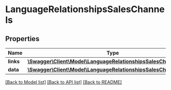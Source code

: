 # LanguageRelationshipsSalesChannels

## Properties
Name | Type | Description | Notes
------------ | ------------- | ------------- | -------------
**links** | [**\Swagger\Client\Model\LanguageRelationshipsSalesChannelsLinks**](LanguageRelationshipsSalesChannelsLinks.md) |  | [optional] 
**data** | [**\Swagger\Client\Model\LanguageRelationshipsSalesChannelsData[]**](LanguageRelationshipsSalesChannelsData.md) |  | [optional] 

[[Back to Model list]](../../README.md#documentation-for-models) [[Back to API list]](../../README.md#documentation-for-api-endpoints) [[Back to README]](../../README.md)

